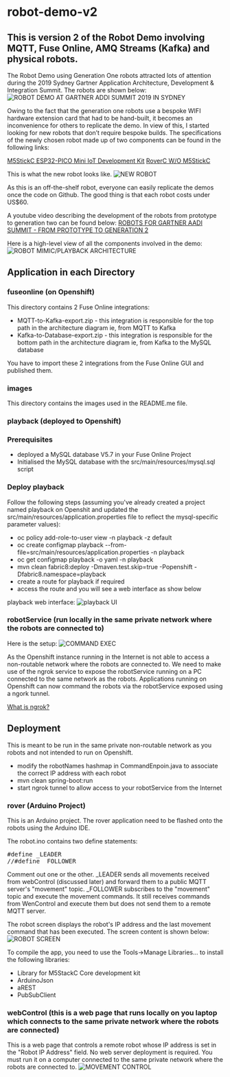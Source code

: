 # robot-demo-v2

## This is version 2 of the Robot Demo involving MQTT, Fuse Online, AMQ Streams (Kafka) and physical robots.

The Robot Demo using Generation One robots attracted lots of attention during the 2019 Sydney Gartner Application Architecture, Development & Integration Summit. The robots are shown below:
![ROBOT DEMO AT GARTNER ADDI SUMMIT 2019 IN SYDNEY](images/GartnerAADI.jpg "ROBOT DEMO AT GARTNER ADDI SUMMIT 2019 IN SYDNEY")

Owing to the fact that the generation one robots use a bespoke WIFI hardware extension card that had to be  hand-built, it becomes an inconvenience for others to replicate the demo. In view of this, I started looking for new robots that don’t require bespoke builds. The specifications of the newly chosen robot made up of two components can be found in the following links:

[M5StickC ESP32-PICO Mini IoT Development Kit](https://m5stack.com/collections/m5-core/products/stick-c)
[RoverC W/O M5StickC](https://m5stack.com/collections/m5-unit/products/rovercw-o-m5stickc)

This is what the new robot looks like. 
![NEW ROBOT](images/roverRight.jpg "NEW ROBOT")

As this is an off-the-shelf robot, everyone can easily replicate the demos once the code on Github. The good thing is that each robot costs under US$60.

A youtube video describing the development of the robots from prototype to generation two can be found below:
[ROBOTS  FOR GARTNER AADI SUMMIT - FROM PROTOTYPE TO GENERATION 2](https://youtu.be/NQU0mi6Qvm8)

Here is a high-level view of all the components involved in the demo:
![ROBOT MIMIC/PLAYBACK ARCHITECTURE](images/architecture.jpg "ROBOT MIMIC/PLAYBACK ARCHITECTURE")


## Application in each Directory
### fuseonline (on Openshift)
This directory contains 2 Fuse Online integrations:
* MQTT-to-Kafka-export.zip - this integration is responsible for the top path in the architecture diagram ie, from MQTT to Kafka
* Kafka-to-Database-export.zip - this integration is responsible for the bottom path in the architecture diagram ie, from Kafka to the MySQL database

You have to import these 2 integrations from the Fuse Online GUI and published them.


### images
This directory contains the images used in the README.me file.

### playback (deployed to Openshift)

### Prerequisites

* deployed a MySQL database V5.7 in your Fuse Online Project
* Initialised the MySQL database with the src/main/resources/mysql.sql script

### Deploy playback
Follow the following steps (assuming you've already created a project named playback on Openshit and updated the src/main/resources/application.properties file to reflect the mysql-specific parameter values):

* oc policy add-role-to-user view -n playback -z default
* oc create configmap playback --from-file=src/main/resources/application.properties -n playback
* oc get configmap playback -o yaml -n playback
* mvn clean fabric8:deploy -Dmaven.test.skip=true -Popenshift -Dfabric8.namespace=playback
* create a route for playback if required
* access the route and you will see a web interface as show below

playback web interface:
![playback UI](images/playback.jpg "playback UI")

### robotService (run locally in the same private network where the robots are connected to)
Here is the setup:
![COMMAND EXEC](images/commandExec.jpg "COMMAND EXEC") 

As the Openshift instance running in the Internet is not able to access a non-routable network where the robots are connected to. We need to make use of the ngrok service to expose the robotService running on a PC connected to the same network as the robots. Applications running on Openshift can now command the robots via the robotService exposed using a ngork tunnel.

[What is ngrok?](https://ngrok.com/product)
## Deployment

This is meant to be run in the same private non-routable network as you robots and not intended to run on Openshift.

* modify the robotNames hashmap in CommandEnpoin.java to associate the correct IP address with each robot
* mvn clean spring-boot:run
* start ngrok tunnel to allow access to your robotService from the Internet

### rover (Arduino Project)
This is an Arduino project. The rover application need to be flashed onto the robots using the Arduino IDE.

The robot.ino contains two define statements:
<pre>
#define _LEADER
//#define _FOLLOWER
</pre>

Comment out one or the other. _LEADER sends all movements received from webControl (discussed later) and forward them to a public MQTT server's "movement" topic. _FOLLOWER subscribes to the "movement" topic and execute the movement commands. It still receives commands from WenControl and execute them but does not send them to a remote MQTT server.

The robot screen displays the robot's IP address and the last movement command that has been executed. The screen content is shown below:
![ROBOT SCREEN](images/robotDisplay.jpg "ROBOT SCREEN")

To compile the app, you need to use the Tools->Manage Libraries... to install the following libraries:
* Library for M5StackC Core development kit
* ArduinoJson
* aREST
* PubSubClient

### webControl (this is a web page that runs locally on you laptop which connects to the same private network where the robots are connected)
This is a web page that controls a remote robot whose IP address is set in the "Robot IP Address" field. No web server deployment is required.
You must run it on a computer connected to the same private network where the robots are  connected to.
![MOVEMENT CONTROL](images/webControl.jpg "MOVEMENT CONTROL") 